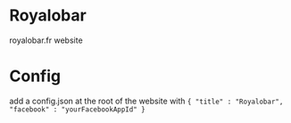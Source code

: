Royalobar
=========

royalobar.fr website

Config
======

add a config.json at the root of the website with
``
  {
    "title" : "Royalobar",
    "facebook" : "yourFacebookAppId"
  }
``